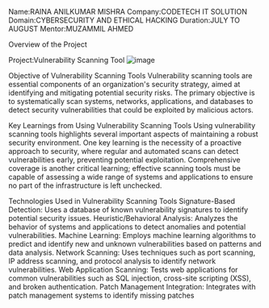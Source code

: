 Name:RAINA ANILKUMAR MISHRA 
Company:CODETECH IT SOLUTION 
Domain:CYBERSECURITY AND ETHICAL HACKING 
Duration:JULY TO AUGUST 
Mentor:MUZAMMIL AHMED

Overview of the Project

Project:Vulnerability Scanning Tool
![image](https://github.com/user-attachments/assets/4bfd165a-af99-4076-84de-5b5eb1fc2e02)

Objective of Vulnerability Scanning Tools
Vulnerability scanning tools are essential components of an organization's security strategy, aimed at identifying and mitigating potential security risks. The primary objective is to systematically scan systems, networks, applications, and databases to detect security vulnerabilities that could be exploited by malicious actors. 

Key Learnings from Using Vulnerability Scanning Tools
Using vulnerability scanning tools highlights several important aspects of maintaining a robust security environment. One key learning is the necessity of a proactive approach to security, where regular and automated scans can detect vulnerabilities early, preventing potential exploitation. Comprehensive coverage is another critical learning; effective scanning tools must be capable of assessing a wide range of systems and applications to ensure no part of the infrastructure is left unchecked.

Technologies Used in Vulnerability Scanning Tools
Signature-Based Detection: Uses a database of known vulnerability signatures to identify potential security issues.
Heuristic/Behavioral Analysis: Analyzes the behavior of systems and applications to detect anomalies and potential vulnerabilities.
Machine Learning: Employs machine learning algorithms to predict and identify new and unknown vulnerabilities based on patterns and data analysis.
Network Scanning: Uses techniques such as port scanning, IP address scanning, and protocol analysis to identify network vulnerabilities.
Web Application Scanning: Tests web applications for common vulnerabilities such as SQL injection, cross-site scripting (XSS), and broken authentication.
Patch Management Integration: Integrates with patch management systems to identify missing patches
